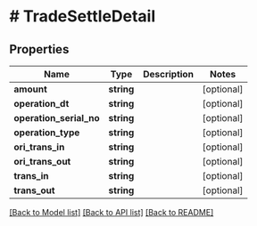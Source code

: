 # # TradeSettleDetail

## Properties

Name | Type | Description | Notes
------------ | ------------- | ------------- | -------------
**amount** | **string** |  | [optional]
**operation_dt** | **string** |  | [optional]
**operation_serial_no** | **string** |  | [optional]
**operation_type** | **string** |  | [optional]
**ori_trans_in** | **string** |  | [optional]
**ori_trans_out** | **string** |  | [optional]
**trans_in** | **string** |  | [optional]
**trans_out** | **string** |  | [optional]

[[Back to Model list]](../../README.md#models) [[Back to API list]](../../README.md#endpoints) [[Back to README]](../../README.md)
